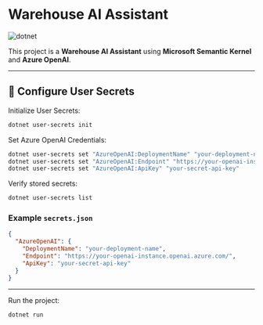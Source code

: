 # Warehouse AI Assistant

![dotnet](https://github.com/aherrick/WarehouseAI/actions/workflows/dotnet.yml/badge.svg)

This project is a **Warehouse AI Assistant** using **Microsoft Semantic Kernel** and **Azure OpenAI**.

---

## 🚀 Configure User Secrets

Initialize User Secrets:
```sh
dotnet user-secrets init
```

Set Azure OpenAI Credentials:
```sh
dotnet user-secrets set "AzureOpenAI:DeploymentName" "your-deployment-name"
dotnet user-secrets set "AzureOpenAI:Endpoint" "https://your-openai-instance.openai.azure.com/"
dotnet user-secrets set "AzureOpenAI:ApiKey" "your-secret-api-key"
```

Verify stored secrets:
```sh
dotnet user-secrets list
```

### Example `secrets.json`
```json
{
  "AzureOpenAI": {
    "DeploymentName": "your-deployment-name",
    "Endpoint": "https://your-openai-instance.openai.azure.com/",
    "ApiKey": "your-secret-api-key"
  }
}
```

---

Run the project:
```sh
dotnet run
```

